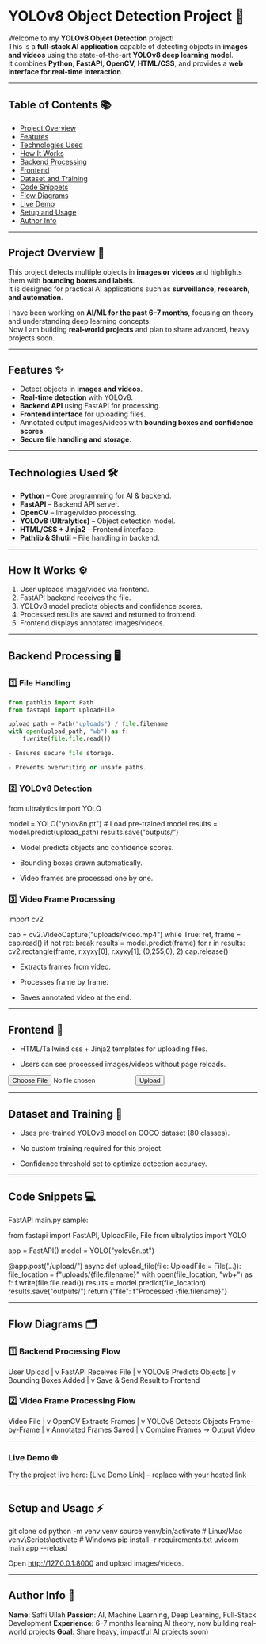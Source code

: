 # YOLOv8 Object Detection Project 🚀

Welcome to my **YOLOv8 Object Detection** project!  
This is a **full-stack AI application** capable of detecting objects in **images and videos** using the state-of-the-art **YOLOv8 deep learning model**.  
It combines **Python, FastAPI, OpenCV, HTML/CSS**, and provides a **web interface for real-time interaction**.

---

## Table of Contents 📚
- [Project Overview](#project-overview-🌟)
- [Features](#features-✨)
- [Technologies Used](#technologies-used-🛠)
- [How It Works](#how-it-works-⚙)
- [Backend Processing](#backend-processing-🖥)
- [Frontend](#frontend-🎨)
- [Dataset and Training](#dataset-and-training-📂)
- [Code Snippets](#code-snippets-💻)
- [Flow Diagrams](#flow-diagrams-🗂)
- [Live Demo](#live-demo-🌐)
- [Setup and Usage](#setup-and-usage-⚡)
- [Author Info](#author-info-📝)

---

## Project Overview 🌟
This project detects multiple objects in **images or videos** and highlights them with **bounding boxes and labels**.  
It is designed for practical AI applications such as **surveillance, research, and automation**.

I have been working on **AI/ML for the past 6–7 months**, focusing on theory and understanding deep learning concepts.  
Now I am building **real-world projects** and plan to share advanced, heavy projects soon.

---

## Features ✨
- Detect objects in **images and videos**.
- **Real-time detection** with YOLOv8.
- **Backend API** using FastAPI for processing.
- **Frontend interface** for uploading files.
- Annotated output images/videos with **bounding boxes and confidence scores**.
- **Secure file handling and storage**.

---

## Technologies Used 🛠
- **Python** – Core programming for AI & backend.  
- **FastAPI** – Backend API server.  
- **OpenCV** – Image/video processing.  
- **YOLOv8 (Ultralytics)** – Object detection model.  
- **HTML/CSS + Jinja2** – Frontend interface.  
- **Pathlib & Shutil** – File handling in backend.  

---

## How It Works ⚙
1. User uploads image/video via frontend.  
2. FastAPI backend receives the file.  
3. YOLOv8 model predicts objects and confidence scores.  
4. Processed results are saved and returned to frontend.  
5. Frontend displays annotated images/videos.  

---

## Backend Processing 🖥

### 1️⃣ File Handling
```python
from pathlib import Path
from fastapi import UploadFile

upload_path = Path("uploads") / file.filename
with open(upload_path, "wb") as f:
    f.write(file.file.read())

- Ensures secure file storage.

- Prevents overwriting or unsafe paths.

```
### 2️⃣ YOLOv8 Detection

from ultralytics import YOLO

model = YOLO("yolov8n.pt")  # Load pre-trained model
results = model.predict(upload_path)
results.save("outputs/")

- Model predicts objects and confidence scores.

- Bounding boxes drawn automatically.

- Video frames are processed one by one.


### 3️⃣ Video Frame Processing

import cv2

cap = cv2.VideoCapture("uploads/video.mp4")
while True:
    ret, frame = cap.read()
    if not ret:
        break
    results = model.predict(frame)
    for r in results:
        cv2.rectangle(frame, r.xyxy[0], r.xyxy[1], (0,255,0), 2)
cap.release()

- Extracts frames from video.

- Processes frame by frame.

- Saves annotated video at the end.



---

## Frontend 🎨

- HTML/Tailwind css + Jinja2 templates for uploading files.

- Users can see processed images/videos without page reloads.


<form action="/upload" method="post" enctype="multipart/form-data">
    <input type="file" name="file" />
    <button type="submit">Upload</button>
</form>


---

## Dataset and Training 📂

- Uses pre-trained YOLOv8 model on COCO dataset (80 classes).

- No custom training required for this project.

- Confidence threshold set to optimize detection accuracy.



---

## Code Snippets 💻

FastAPI main.py sample:

from fastapi import FastAPI, UploadFile, File
from ultralytics import YOLO

app = FastAPI()
model = YOLO("yolov8n.pt")

@app.post("/upload/")
async def upload_file(file: UploadFile = File(...)):
    file_location = f"uploads/{file.filename}"
    with open(file_location, "wb+") as f:
        f.write(file.file.read())
    results = model.predict(file_location)
    results.save("outputs/")
    return {"file": f"Processed {file.filename}"}


---

## Flow Diagrams 🗂

### 1️⃣ Backend Processing Flow

User Upload
     |
     v
FastAPI Receives File
     |
     v
YOLOv8 Predicts Objects
     |
     v
Bounding Boxes Added
     |
     v
Save & Send Result to Frontend

### 2️⃣ Video Frame Processing Flow

Video File
     |
     v
OpenCV Extracts Frames
     |
     v
YOLOv8 Detects Objects Frame-by-Frame
     |
     v
Annotated Frames Saved
     |
     v
Combine Frames -> Output Video


---

### Live Demo 🌐

Try the project live here:
[Live Demo Link] – replace with your hosted link


---

## Setup and Usage ⚡

git clone <repository-url>
cd <project-folder>
python -m venv venv
source venv/bin/activate  # Linux/Mac
venv\Scripts\activate     # Windows
pip install -r requirements.txt
uvicorn main:app --reload

Open http://127.0.0.1:8000 and upload images/videos.


---

## Author Info 📝

**Name**: Saffi Ullah
**Passion**: AI, Machine Learning, Deep Learning, Full-Stack Development
**Experience**: 6–7 months learning AI theory, now building real-world projects
**Goal**: Share heavy, impactful AI projects soon)
